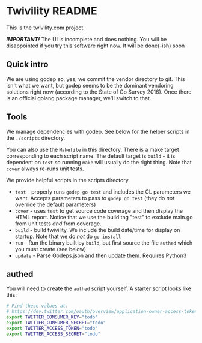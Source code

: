 # Twivility README

This is the twivility.com project.

***IMPORTANT!*** The UI is incomplete and does nothing. You will be disappointed
if you try this software right now. It will be done(-ish) soon

## Quick intro

We are using godep so, yes, we commit the vendor directory to git. This isn't
what we want, but godep seems to be the dominant vendoring solutions right now
(according to the State of Go Survey 2016). Once there is an official golang
package manager, we'll switch to that.

## Tools

We manage dependencies with godep. See below for the helper scripts in the
`./scripts` directory.

You can also use the `Makefile` in this directory. There is a make target
corresponding to each script name. The default target is `build` - it is
dependent on `test` so running `make` will usually do the right thing.
Note that `cover` always re-runs unit tests.

We provide helpful scripts in the scripts directory.

* `test` - properly runs `godep go test` and includes the CL parameters we
   want. Accepts parameters to pass to `godep go test` (they do *not* override
   the default parameters)
* `cover` - uses `test` to get source code coverage and then display the
   HTML report. Notice that we use the build tag "test" to exclude main.go from
   unit tests *and* from coverage.
* `build` - build twivility. We include the build date/time for display on
   startup. Note that we do *not* do `go install`
* `run` - Run the binary built by `build`, but first source the file
   `authed` which you must create (see below)
* `update` - Parse Godeps.json and then update them. Requires Python3

## authed

You will need to create the `authed` script yourself. A starter script
looks like this:

````bash
# Find these values at:
# https://dev.twitter.com/oauth/overview/application-owner-access-tokens
export TWITTER_CONSUMER_KEY="todo"
export TWITTER_CONSUMER_SECRET="todo"
export TWITTER_ACCESS_TOKEN="todo"
export TWITTER_ACCESS_SECRET="todo"
````
